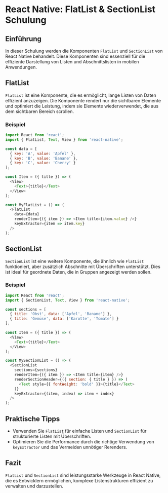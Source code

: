 
# React Native: FlatList & SectionList Schulung

## Einführung

In dieser Schulung werden die Komponenten `FlatList` und `SectionList` von React Native behandelt. Diese Komponenten sind essenziell für die effiziente Darstellung von Listen und Abschnittslisten in mobilen Anwendungen.

## FlatList

`FlatList` ist eine Komponente, die es ermöglicht, lange Listen von Daten effizient anzuzeigen. Die Komponente rendert nur die sichtbaren Elemente und optimiert die Leistung, indem sie Elemente wiederverwendet, die aus dem sichtbaren Bereich scrollen.

### Beispiel

```javascript
import React from 'react';
import { FlatList, Text, View } from 'react-native';

const data = [
  { key: 'A', value: 'Apfel' },
  { key: 'B', value: 'Banane' },
  { key: 'C', value: 'Cherry' }
];

const Item = ({ title }) => (
  <View>
    <Text>{title}</Text>
  </View>
);

const MyFlatList = () => (
  <FlatList
    data={data}
    renderItem={({ item }) => <Item title={item.value} />}
    keyExtractor={item => item.key}
  />
);
```

## SectionList

`SectionList` ist eine weitere Komponente, die ähnlich wie `FlatList` funktioniert, aber zusätzlich Abschnitte mit Überschriften unterstützt. Dies ist ideal für geordnete Daten, die in Gruppen angezeigt werden sollen.

### Beispiel

```javascript
import React from 'react';
import { SectionList, Text, View } from 'react-native';

const sections = [
  { title: 'Obst', data: ['Apfel', 'Banane'] },
  { title: 'Gemüse', data: ['Karotte', 'Tomate'] }
];

const Item = ({ title }) => (
  <View>
    <Text>{title}</Text>
  </View>
);

const MySectionList = () => (
  <SectionList
    sections={sections}
    renderItem={({ item }) => <Item title={item} />}
    renderSectionHeader={({ section: { title } }) => (
      <Text style={{ fontWeight: 'bold' }}>{title}</Text>
    )}
    keyExtractor={(item, index) => item + index}
  />
);
```

## Praktische Tipps

- Verwenden Sie `FlatList` für einfache Listen und `SectionList` für strukturierte Listen mit Überschriften.
- Optimieren Sie die Performance durch die richtige Verwendung von `keyExtractor` und das Vermeiden unnötiger Rerenders.

## Fazit

`FlatList` und `SectionList` sind leistungsstarke Werkzeuge in React Native, die es Entwicklern ermöglichen, komplexe Listenstrukturen effizient zu verwalten und darzustellen.
